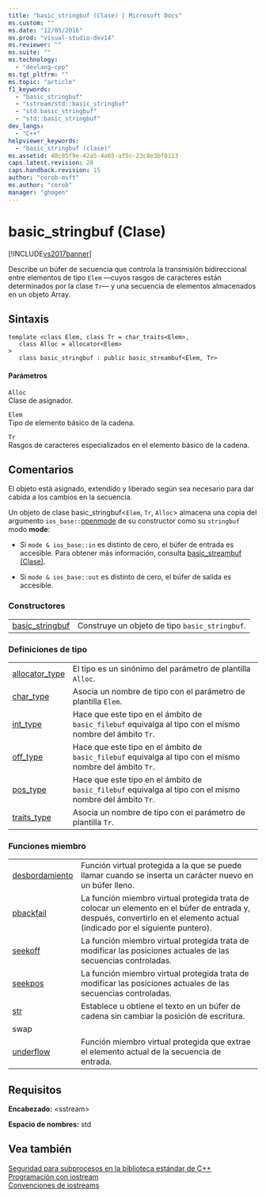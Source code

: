 ```yaml
---
title: "basic_stringbuf (Clase) | Microsoft Docs"
ms.custom: ""
ms.date: "12/05/2016"
ms.prod: "visual-studio-dev14"
ms.reviewer: ""
ms.suite: ""
ms.technology: 
  - "devlang-cpp"
ms.tgt_pltfrm: ""
ms.topic: "article"
f1_keywords: 
  - "basic_stringbuf"
  - "sstream/std::basic_stringbuf"
  - "std.basic_stringbuf"
  - "std::basic_stringbuf"
dev_langs: 
  - "C++"
helpviewer_keywords: 
  - "basic_stringbuf (clase)"
ms.assetid: 40c85f9e-42a5-4a65-af5c-23c8e3bf8113
caps.latest.revision: 28
caps.handback.revision: 15
author: "corob-msft"
ms.author: "corob"
manager: "ghogen"
---
```

# basic_stringbuf (Clase)
[!INCLUDE[vs2017banner](../assembler/inline/includes/vs2017banner.md)]

Describe un búfer de secuencia que controla la transmisión bidireccional entre elementos de tipo `Elem` —cuyos rasgos de caracteres están determinados por la clase `Tr`— y una secuencia de elementos almacenados en un objeto Array.  
  
## Sintaxis  
  
```  
template <class Elem, class Tr = char_traits<Elem>,   
   class Alloc = allocator<Elem>   
>  
   class basic_stringbuf : public basic_streambuf<Elem, Tr>  
```  
  
#### Parámetros  
 `Alloc`  
 Clase de asignador.  
  
 `Elem`  
 Tipo de elemento básico de la cadena.  
  
 `Tr`  
 Rasgos de caracteres especializados en el elemento básico de la cadena.  
  
## Comentarios  
 El objeto está asignado, extendido y liberado según sea necesario para dar cabida a los cambios en la secuencia.  
  
 Un objeto de clase basic\_stringbuf\<`Elem`, `Tr`, `Alloc`\> almacena una copia del argumento `ios_base::`[openmode](../Topic/ios_base::openmode.md) de su constructor como su `stringbuf` modo **mode**:  
  
-   Si `mode & ios_base::in` es distinto de cero, el búfer de entrada es accesible. Para obtener más información, consulta [basic\_streambuf \(Clase\)](../standard-library/basic-streambuf-class.md).  
  
-   Si `mode & ios_base::out` es distinto de cero, el búfer de salida es accesible.  
  
### Constructores  
  
|||  
|-|-|  
|[basic\_stringbuf](../Topic/basic_stringbuf::basic_stringbuf.md)|Construye un objeto de tipo `basic_stringbuf`.|  
  
### Definiciones de tipo  
  
|||  
|-|-|  
|[allocator\_type](../Topic/basic_stringbuf::allocator_type.md)|El tipo es un sinónimo del parámetro de plantilla `Alloc`.|  
|[char\_type](../Topic/basic_stringbuf::char_type.md)|Asocia un nombre de tipo con el parámetro de plantilla `Elem`.|  
|[int\_type](../Topic/basic_stringbuf::int_type.md)|Hace que este tipo en el ámbito de `basic_filebuf` equivalga al tipo con el mismo nombre del ámbito `Tr`.|  
|[off\_type](../Topic/basic_stringbuf::off_type.md)|Hace que este tipo en el ámbito de `basic_filebuf` equivalga al tipo con el mismo nombre del ámbito `Tr`.|  
|[pos\_type](../Topic/basic_stringbuf::pos_type.md)|Hace que este tipo en el ámbito de `basic_filebuf` equivalga al tipo con el mismo nombre del ámbito `Tr`.|  
|[traits\_type](../Topic/basic_stringbuf::traits_type.md)|Asocia un nombre de tipo con el parámetro de plantilla `Tr`.|  
  
### Funciones miembro  
  
|||  
|-|-|  
|[desbordamiento](../Topic/basic_stringbuf::overflow.md)|Función virtual protegida a la que se puede llamar cuando se inserta un carácter nuevo en un búfer lleno.|  
|[pbackfail](../Topic/basic_stringbuf::pbackfail.md)|La función miembro virtual protegida trata de colocar un elemento en el búfer de entrada y, después, convertirlo en el elemento actual \(indicado por el siguiente puntero\).|  
|[seekoff](../Topic/basic_stringbuf::seekoff.md)|La función miembro virtual protegida trata de modificar las posiciones actuales de las secuencias controladas.|  
|[seekpos](../Topic/basic_stringbuf::seekpos.md)|La función miembro virtual protegida trata de modificar las posiciones actuales de las secuencias controladas.|  
|[str](../Topic/basic_stringbuf::str.md)|Establece u obtiene el texto en un búfer de cadena sin cambiar la posición de escritura.|  
|swap||  
|[underflow](../Topic/basic_stringbuf::underflow.md)|Función miembro virtual protegida que extrae el elemento actual de la secuencia de entrada.|  
  
## Requisitos  
 **Encabezado:** \<sstream\>  
  
 **Espacio de nombres:** std  
  
## Vea también  
 [Seguridad para subprocesos en la biblioteca estándar de C\+\+](../standard-library/thread-safety-in-the-cpp-standard-library.md)   
 [Programación con iostream](../standard-library/iostream-programming.md)   
 [Convenciones de iostreams](../standard-library/iostreams-conventions.md)